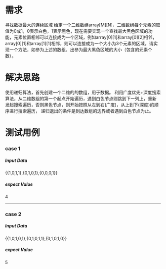 # 需求
寻找数据最大的连续区域
给定一个二维数组array[M][N]，二维数组每个元素的取值为0或1，0表示白色，1表示黑色，现在需要实现一个查找最大黑色区域的功能，元素位置相邻可以连接成为一个区域，例如array[0][1]和array[0][2]相邻，array[0][1]和array[1][1]相邻，则可以连接成为一个大小为3个元素的区域。请实现一个方法，如参为上述的数组，出参为最大黑色区域的大小（包含的元素个数）。

# 解决思路
使用递归算法，首先创建一个二维的的数组，用于数据。
利用广度优先+深度搜索算法，从二维数组的第一个起点开始遍历，遇到白色节点则跳到下一列上，重新
发起搜索遍历，否则黑色节点，则开始按照从左到右(广度)，从上到下(深度)的顺序进行搜索遍历，
递归退出的条件是到达数组的边界或者遇到白色节点为止。
 
# 测试用例
### case 1
##### Input Data
{{1,0,1,1},{0,1,0,1},{0,0,0,1}} 
##### expect Value
4
* * *
### case 2
##### Input Data
{{1,0,1,0,1},{0,1,0,1,1},{0,1,0,1,0}}
##### expect Value
5
